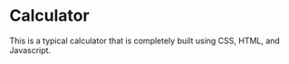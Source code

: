 # Calculator
This is a typical calculator that is completely built using CSS, HTML, and Javascript.
